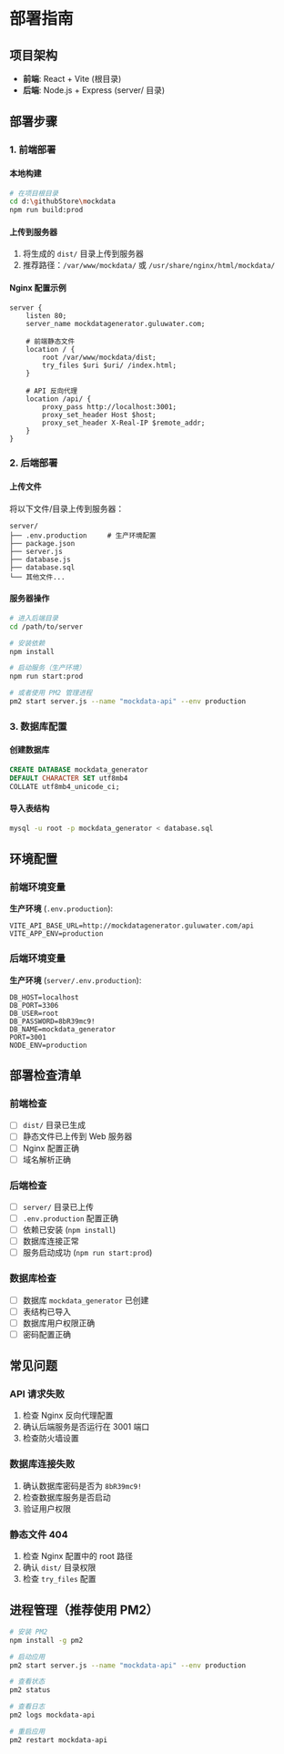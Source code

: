# 部署指南

## 项目架构
- **前端**: React + Vite (根目录)
- **后端**: Node.js + Express (server/ 目录)

## 部署步骤

### 1. 前端部署

#### 本地构建
```bash
# 在项目根目录
cd d:\githubStore\mockdata
npm run build:prod
```

#### 上传到服务器
1. 将生成的 `dist/` 目录上传到服务器
2. 推荐路径：`/var/www/mockdata/` 或 `/usr/share/nginx/html/mockdata/`

#### Nginx 配置示例
```nginx
server {
    listen 80;
    server_name mockdatagenerator.guluwater.com;
    
    # 前端静态文件
    location / {
        root /var/www/mockdata/dist;
        try_files $uri $uri/ /index.html;
    }
    
    # API 反向代理
    location /api/ {
        proxy_pass http://localhost:3001;
        proxy_set_header Host $host;
        proxy_set_header X-Real-IP $remote_addr;
    }
}
```

### 2. 后端部署

#### 上传文件
将以下文件/目录上传到服务器：
```
server/
├── .env.production     # 生产环境配置
├── package.json
├── server.js
├── database.js
├── database.sql
└── 其他文件...
```

#### 服务器操作
```bash
# 进入后端目录
cd /path/to/server

# 安装依赖
npm install

# 启动服务（生产环境）
npm run start:prod

# 或者使用 PM2 管理进程
pm2 start server.js --name "mockdata-api" --env production
```

### 3. 数据库配置

#### 创建数据库
```sql
CREATE DATABASE mockdata_generator 
DEFAULT CHARACTER SET utf8mb4 
COLLATE utf8mb4_unicode_ci;
```

#### 导入表结构
```bash
mysql -u root -p mockdata_generator < database.sql
```

## 环境配置

### 前端环境变量
**生产环境** (`.env.production`):
```env
VITE_API_BASE_URL=http://mockdatagenerator.guluwater.com/api
VITE_APP_ENV=production
```

### 后端环境变量
**生产环境** (`server/.env.production`):
```env
DB_HOST=localhost
DB_PORT=3306
DB_USER=root
DB_PASSWORD=8bR39mc9!
DB_NAME=mockdata_generator
PORT=3001
NODE_ENV=production
```

## 部署检查清单

### 前端检查
- [ ] `dist/` 目录已生成
- [ ] 静态文件已上传到 Web 服务器
- [ ] Nginx 配置正确
- [ ] 域名解析正确

### 后端检查
- [ ] `server/` 目录已上传
- [ ] `.env.production` 配置正确
- [ ] 依赖已安装 (`npm install`)
- [ ] 数据库连接正常
- [ ] 服务启动成功 (`npm run start:prod`)

### 数据库检查
- [ ] 数据库 `mockdata_generator` 已创建
- [ ] 表结构已导入
- [ ] 数据库用户权限正确
- [ ] 密码配置正确

## 常见问题

### API 请求失败
1. 检查 Nginx 反向代理配置
2. 确认后端服务是否运行在 3001 端口
3. 检查防火墙设置

### 数据库连接失败
1. 确认数据库密码是否为 `8bR39mc9!`
2. 检查数据库服务是否启动
3. 验证用户权限

### 静态文件 404
1. 检查 Nginx 配置中的 root 路径
2. 确认 `dist/` 目录权限
3. 检查 `try_files` 配置

## 进程管理（推荐使用 PM2）

```bash
# 安装 PM2
npm install -g pm2

# 启动应用
pm2 start server.js --name "mockdata-api" --env production

# 查看状态
pm2 status

# 查看日志
pm2 logs mockdata-api

# 重启应用
pm2 restart mockdata-api
```